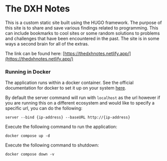 # The DXH Notes

This is a custom static site built using the HUGO framework. The purpose of this site is to share and save various findings related to programming. This can include bookmarks to cool sites or some random solutions to problems and challenges that have been encountered in the past. The site is in some ways a second brain for all of the extras. 

The link can be found here: [https://thedxhnotes.netlify.app/](https://thedxhnotes.netlify.app/)


### Running in Docker

The application runs within a docker container. See the official documentation for docker to set it up on your system [here](https://docs.docker.com/engine/install/ "here").

By default the server command will run with `localhost` as the url however if you are running this on a different ecosystem and would like to specify a specific url, you can do the following:
`````
server --bind {ip-address} --baseURL http://{ip-address}
`````

Execute the following command to run the application:
`````
docker compose up -d
`````

Execute the following command to shutdown:
`````
docker compose down -v
`````
